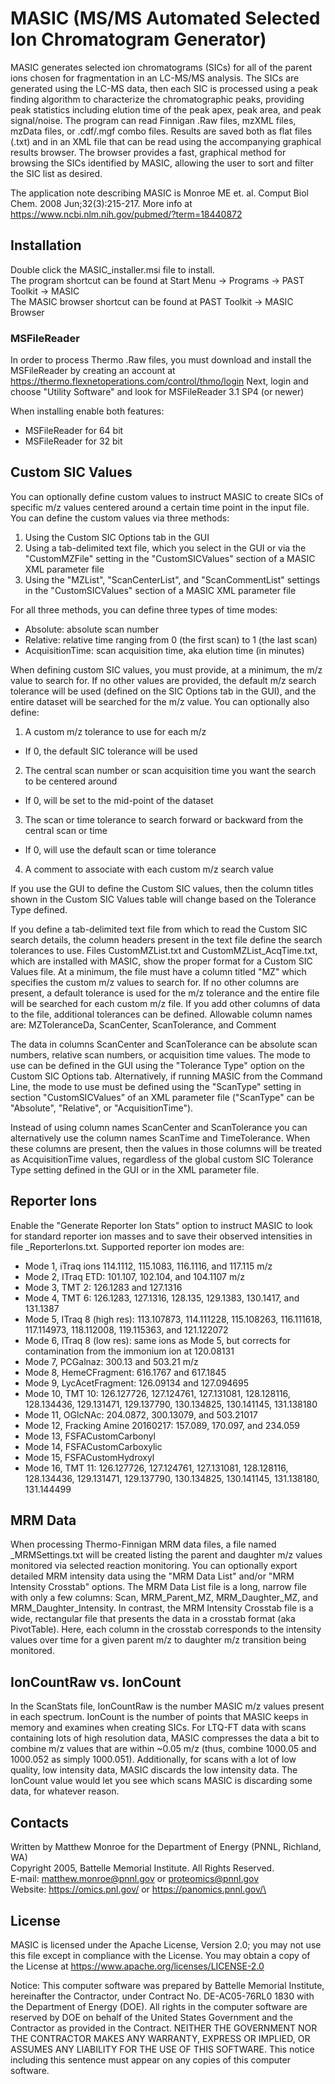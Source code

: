 # MASIC (MS/MS Automated Selected Ion Chromatogram Generator)

MASIC generates selected ion chromatograms (SICs) for all of the parent ions 
chosen for fragmentation in an LC-MS/MS analysis.  The SICs are generated 
using the LC-MS data, then each SIC is processed using a peak finding 
algorithm to characterize the chromatographic peaks, providing peak statistics 
including elution time of the peak apex, peak area, and peak signal/noise.
The program can read Finnigan .Raw files, mzXML files, mzData files, or 
.cdf/.mgf combo files.  Results are saved both as flat files (.txt) and 
in an XML file that can be read using the accompanying graphical results 
browser.  The browser provides a fast, graphical method for browsing the SICs 
identified by MASIC, allowing the user to sort and filter the SIC list as desired.

The application note describing MASIC is Monroe ME et. al.
Comput Biol Chem. 2008 Jun;32(3):215-217.  More info at
https://www.ncbi.nlm.nih.gov/pubmed/?term=18440872

## Installation

Double click the MASIC_installer.msi file to install.\
The program shortcut can be found at Start Menu -> Programs -> PAST Toolkit -> MASIC\
The MASIC browser shortcut can be found at PAST Toolkit -> MASIC Browser

### MSFileReader

In order to process Thermo .Raw files, you must download and install the 
MSFileReader by creating an account at https://thermo.flexnetoperations.com/control/thmo/login
Next, login and choose "Utility Software" and look for MSFileReader 3.1 SP4 (or newer)

When installing enable both features:
* MSFileReader for 64 bit
* MSFileReader for 32 bit

## Custom SIC Values

You can optionally define custom values to instruct MASIC to create SICs of
specific m/z values centered around a certain time point in the input file.
You can define the custom values via three methods:
1. Using the Custom SIC Options tab in the GUI
2. Using a tab-delimited text file, which you select in the GUI 
   or via the "CustomMZFile" setting in the "CustomSICValues" section of a MASIC XML parameter file
3. Using the "MZList", "ScanCenterList", and "ScanCommentList" settings in the "CustomSICValues" section of a MASIC XML parameter file

For all three methods, you can define three types of time modes:
* Absolute: absolute scan number
* Relative: relative time ranging from 0 (the first scan) to 1 (the last scan)
* AcquisitionTime: scan acquisition time, aka elution time (in minutes)

When defining custom SIC values, you must provide, at a minimum, the m/z value
to search for.  If no other values are provided, the default m/z search
tolerance will be used (defined on the SIC Options tab in the GUI), and the 
entire dataset will be searched for the m/z value.  You can optionally also define:
1. A custom m/z tolerance to use for each m/z
  * If 0, the default SIC tolerance will be used
2. The central scan number or scan acquisition time you want the search to be centered around
  * If 0, will be set to the mid-point of the dataset
3. The scan or time tolerance to search forward or backward from the central scan or time
  * If 0,  will use the default scan or time tolerance
4. A comment to associate with each custom m/z search value

If you use the GUI to define the Custom SIC values, then the column titles shown in the 
Custom SIC Values table will change based on the Tolerance Type defined.

If you define a tab-delimited text file from which to read the Custom SIC 
search details, the column headers present in the text file define the 
search tolerances to use.  Files CustomMZList.txt and CustomMZList_AcqTime.txt,
which are installed with MASIC, show the proper format for a Custom SIC Values
file.  At a minimum, the file must have a column titled "MZ" which specifies
the custom m/z values to search for.  If no other columns are present,
a default tolerance is used for the m/z tolerance and the entire file will be
searched for each custom m/z file.  If you add other columns of data to the
file, additional tolerances can be defined.  Allowable column names are:
MZToleranceDa, ScanCenter, ScanTolerance, and Comment

The data in columns ScanCenter and ScanTolerance can be absolute scan numbers, 
relative scan numbers, or acquisition time values.  The mode to use can be
defined in the GUI using the "Tolerance Type" option on the Custom SIC Options
tab.  Alternatively, if running MASIC from the Command Line, the mode to
use must be defined using the "ScanType" setting in section "CustomSICValues"
of an XML parameter file ("ScanType" can be "Absolute", "Relative", or 
"AcquisitionTime").

Instead of using column names ScanCenter and ScanTolerance you can alternatively
use the column names ScanTime and TimeTolerance.  When these columns are present,
then the values in those columns will be treated as AcquisitionTime values,
regardless of the global custom SIC Tolerance Type setting defined in the GUI
or in the XML parameter file.

## Reporter Ions

Enable the "Generate Reporter Ion Stats" option to instruct MASIC to look 
for standard reporter ion masses and to save their observed intensities in
file _ReporterIons.txt.  Supported reporter ion modes are:
* Mode 1, iTraq ions 114.1112, 115.1083, 116.1116, and 117.115 m/z
* Mode 2, ITraq ETD: 101.107, 102.104, and 104.1107 m/z
* Mode 3, TMT 2: 126.1283 and 127.1316
* Mode 4, TMT 6: 126.1283, 127.1316, 128.135, 129.1383, 130.1417, and 131.1387
* Mode 5, ITraq 8 (high res): 113.107873, 114.111228, 115.108263, 116.111618, 117.114973, 118.112008, 119.115363, and 121.122072
* Mode 6, ITraq 8 (low res): same ions as Mode 5, but corrects for contamination from the immonium ion at 120.08131
* Mode 7, PCGalnaz: 300.13 and 503.21 m/z
* Mode 8, HemeCFragment: 616.1767 and 617.1845
* Mode 9, LycAcetFragment: 126.09134 and 127.094695
* Mode 10, TMT 10: 126.127726, 127.124761, 127.131081, 128.128116, 128.134436, 129.131471, 129.137790, 130.134825, 130.141145, 131.138180
* Mode 11, OGlcNAc: 204.0872, 300.13079, and 503.21017
* Mode 12, Fracking Amine 20160217: 157.089, 170.097, and 234.059
* Mode 13, FSFACustomCarbonyl
* Mode 14, FSFACustomCarboxylic
* Mode 15, FSFACustomHydroxyl
* Mode 16, TMT 11: 126.127726, 127.124761, 127.131081, 128.128116, 128.134436, 129.131471, 129.137790, 130.134825, 130.141145, 131.138180, 131.144499

## MRM Data

When processing Thermo-Finnigan MRM data files, a file named _MRMSettings.txt 
will be created listing the parent and daughter m/z values monitored via 
selected reaction monitoring.  You can optionally export detailed MRM 
intensity data using the "MRM Data List" and/or "MRM Intensity Crosstab" 
options.  The MRM Data List file is a long, narrow file with only a few
columns: Scan, MRM_Parent_MZ, MRM_Daughter_MZ, and MRM_Daughter_Intensity.
In contrast, the MRM Intensity Crosstab file is a wide, rectangular file
that presents the data in a crosstab format (aka PivotTable).  Here, each
column in the crosstab corresponds to the intensity values over time for a 
given parent m/z to daughter m/z transition being monitored.

## IonCountRaw vs. IonCount

In the ScanStats file, IonCountRaw is the number MASIC m/z values present in 
each spectrum.  IonCount is the number of points that MASIC keeps in memory and 
examines when creating SICs.  For LTQ-FT data with scans containing lots of high 
resolution data, MASIC compresses the data a bit to combine m/z values that are 
within ~0.05 m/z (thus, combine 1000.05 and 1000.052 as simply 1000.051).
Additionally, for scans with a lot of low quality, low intensity data, MASIC 
discards the low intensity data.  The IonCount value would let you see which 
scans MASIC is discarding some data, for whatever reason.

## Contacts
Written by Matthew Monroe for the Department of Energy (PNNL, Richland, WA)\
Copyright 2005, Battelle Memorial Institute.  All Rights Reserved.\
E-mail: matthew.monroe@pnnl.gov or proteomics@pnnl.gov\
Website: https://omics.pnl.gov/ or https://panomics.pnnl.gov/\

## License

MASIC is licensed under the Apache License, Version 2.0; you may not use this file except 
in compliance with the License.  You may obtain a copy of the License at 
https://www.apache.org/licenses/LICENSE-2.0

Notice: This computer software was prepared by Battelle Memorial Institute, 
hereinafter the Contractor, under Contract No. DE-AC05-76RL0 1830 with the 
Department of Energy (DOE).  All rights in the computer software are reserved 
by DOE on behalf of the United States Government and the Contractor as 
provided in the Contract.  NEITHER THE GOVERNMENT NOR THE CONTRACTOR MAKES ANY 
WARRANTY, EXPRESS OR IMPLIED, OR ASSUMES ANY LIABILITY FOR THE USE OF THIS 
SOFTWARE.  This notice including this sentence must appear on any copies of 
this computer software.
